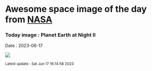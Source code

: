 
# Awesome space image of the day from [NASA](https://api.nasa.gov/)

### Today image : Planet Earth at Night II
Date : 2023-06-17

![](https://www.youtube.com/embed/zIqG42AD4Gw?rel=0)

<small>Latest update : Sat Jun 17 16:14:58 2023</small>
        